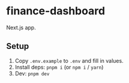 # finance-dashboard
Next.js app.

## Setup
1. Copy `.env.example` to `.env` and fill in values.
2. Install deps: `pnpm i` (or `npm i` / `yarn`)
3. Dev: `pnpm dev`
